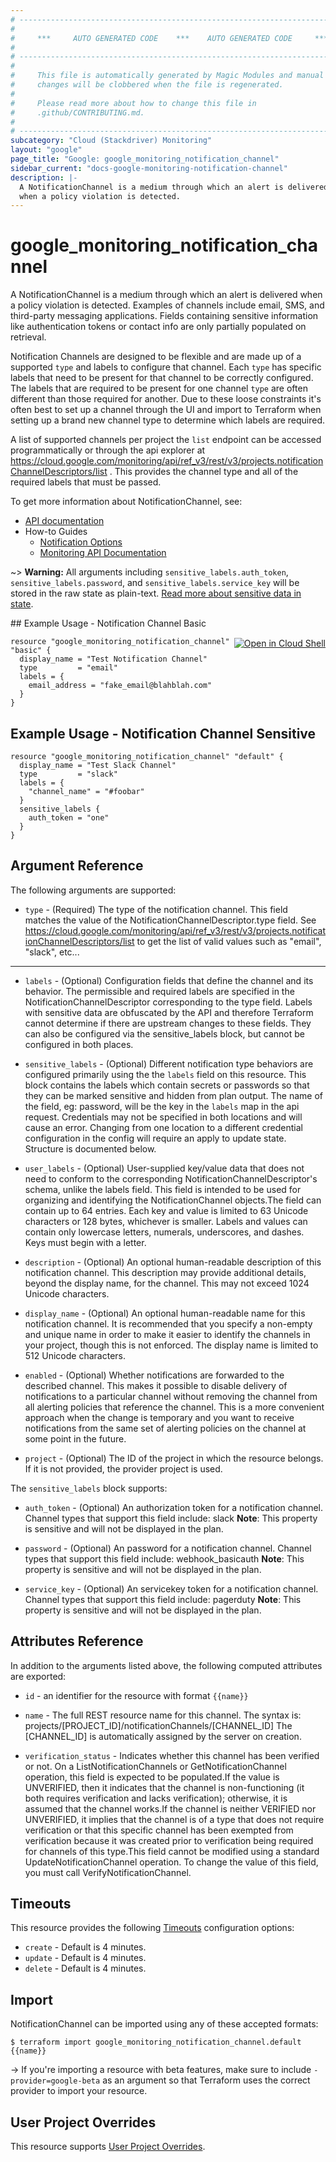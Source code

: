 ```yaml
---
# ----------------------------------------------------------------------------
#
#     ***     AUTO GENERATED CODE    ***    AUTO GENERATED CODE     ***
#
# ----------------------------------------------------------------------------
#
#     This file is automatically generated by Magic Modules and manual
#     changes will be clobbered when the file is regenerated.
#
#     Please read more about how to change this file in
#     .github/CONTRIBUTING.md.
#
# ----------------------------------------------------------------------------
subcategory: "Cloud (Stackdriver) Monitoring"
layout: "google"
page_title: "Google: google_monitoring_notification_channel"
sidebar_current: "docs-google-monitoring-notification-channel"
description: |-
  A NotificationChannel is a medium through which an alert is delivered
  when a policy violation is detected.
---
```


# google\_monitoring\_notification\_channel

A NotificationChannel is a medium through which an alert is delivered
when a policy violation is detected. Examples of channels include email, SMS,
and third-party messaging applications. Fields containing sensitive information
like authentication tokens or contact info are only partially populated on retrieval.

Notification Channels are designed to be flexible and are made up of a supported `type`
and labels to configure that channel. Each `type` has specific labels that need to be
present for that channel to be correctly configured. The labels that are required to be
present for one channel `type` are often different than those required for another.
Due to these loose constraints it's often best to set up a channel through the UI
and import to Terraform when setting up a brand new channel type to determine which
labels are required.

A list of supported channels per project the `list` endpoint can be
accessed programmatically or through the api explorer at  https://cloud.google.com/monitoring/api/ref_v3/rest/v3/projects.notificationChannelDescriptors/list .
This provides the channel type and all of the required labels that must be passed.


To get more information about NotificationChannel, see:

* [API documentation](https://cloud.google.com/monitoring/api/ref_v3/rest/v3/projects.notificationChannels)
* How-to Guides
    * [Notification Options](https://cloud.google.com/monitoring/support/notification-options)
    * [Monitoring API Documentation](https://cloud.google.com/monitoring/api/v3/)

~> **Warning:** All arguments including `sensitive_labels.auth_token`, `sensitive_labels.password`, and `sensitive_labels.service_key` will be stored in the raw
state as plain-text. [Read more about sensitive data in state](/docs/state/sensitive-data.html).

<div class = "oics-button" style="float: right; margin: 0 0 -15px">
  <a href="https://console.cloud.google.com/cloudshell/open?cloudshell_git_repo=https%3A%2F%2Fgithub.com%2Fterraform-google-modules%2Fdocs-examples.git&cloudshell_working_dir=notification_channel_basic&cloudshell_image=gcr.io%2Fgraphite-cloud-shell-images%2Fterraform%3Alatest&open_in_editor=main.tf&cloudshell_print=.%2Fmotd&cloudshell_tutorial=.%2Ftutorial.md" target="_blank">
    <img alt="Open in Cloud Shell" src="//gstatic.com/cloudssh/images/open-btn.svg" style="max-height: 44px; margin: 32px auto; max-width: 100%;">
  </a>
</div>
## Example Usage - Notification Channel Basic


```hcl
resource "google_monitoring_notification_channel" "basic" {
  display_name = "Test Notification Channel"
  type         = "email"
  labels = {
    email_address = "fake_email@blahblah.com"
  }
}
```
## Example Usage - Notification Channel Sensitive


```hcl
resource "google_monitoring_notification_channel" "default" {
  display_name = "Test Slack Channel"
  type         = "slack"
  labels = {
    "channel_name" = "#foobar"
  }
  sensitive_labels {
    auth_token = "one"
  }
}
```

## Argument Reference

The following arguments are supported:


* `type` -
  (Required)
  The type of the notification channel. This field matches the value of the NotificationChannelDescriptor.type field. See https://cloud.google.com/monitoring/api/ref_v3/rest/v3/projects.notificationChannelDescriptors/list to get the list of valid values such as "email", "slack", etc...


- - -


* `labels` -
  (Optional)
  Configuration fields that define the channel and its behavior. The
  permissible and required labels are specified in the
  NotificationChannelDescriptor corresponding to the type field.
  Labels with sensitive data are obfuscated by the API and therefore Terraform cannot
  determine if there are upstream changes to these fields. They can also be configured via
  the sensitive_labels block, but cannot be configured in both places.

* `sensitive_labels` -
  (Optional)
  Different notification type behaviors are configured primarily using the the `labels` field on this
  resource. This block contains the labels which contain secrets or passwords so that they can be marked
  sensitive and hidden from plan output. The name of the field, eg: password, will be the key
  in the `labels` map in the api request.
  Credentials may not be specified in both locations and will cause an error. Changing from one location
  to a different credential configuration in the config will require an apply to update state.  Structure is documented below.

* `user_labels` -
  (Optional)
  User-supplied key/value data that does not need to conform to the corresponding NotificationChannelDescriptor's schema, unlike the labels field. This field is intended to be used for organizing and identifying the NotificationChannel objects.The field can contain up to 64 entries. Each key and value is limited to 63 Unicode characters or 128 bytes, whichever is smaller. Labels and values can contain only lowercase letters, numerals, underscores, and dashes. Keys must begin with a letter.

* `description` -
  (Optional)
  An optional human-readable description of this notification channel. This description may provide additional details, beyond the display name, for the channel. This may not exceed 1024 Unicode characters.

* `display_name` -
  (Optional)
  An optional human-readable name for this notification channel. It is recommended that you specify a non-empty and unique name in order to make it easier to identify the channels in your project, though this is not enforced. The display name is limited to 512 Unicode characters.

* `enabled` -
  (Optional)
  Whether notifications are forwarded to the described channel. This makes it possible to disable delivery of notifications to a particular channel without removing the channel from all alerting policies that reference the channel. This is a more convenient approach when the change is temporary and you want to receive notifications from the same set of alerting policies on the channel at some point in the future.

* `project` - (Optional) The ID of the project in which the resource belongs.
    If it is not provided, the provider project is used.


The `sensitive_labels` block supports:

* `auth_token` -
  (Optional)
  An authorization token for a notification channel. Channel types that support this field include: slack  **Note**: This property is sensitive and will not be displayed in the plan.

* `password` -
  (Optional)
  An password for a notification channel. Channel types that support this field include: webhook_basicauth  **Note**: This property is sensitive and will not be displayed in the plan.

* `service_key` -
  (Optional)
  An servicekey token for a notification channel. Channel types that support this field include: pagerduty  **Note**: This property is sensitive and will not be displayed in the plan.

## Attributes Reference

In addition to the arguments listed above, the following computed attributes are exported:

* `id` - an identifier for the resource with format `{{name}}`

* `name` -
  The full REST resource name for this channel. The syntax is:
  projects/[PROJECT_ID]/notificationChannels/[CHANNEL_ID]
  The [CHANNEL_ID] is automatically assigned by the server on creation.

* `verification_status` -
  Indicates whether this channel has been verified or not. On a ListNotificationChannels or GetNotificationChannel operation, this field is expected to be populated.If the value is UNVERIFIED, then it indicates that the channel is non-functioning (it both requires verification and lacks verification); otherwise, it is assumed that the channel works.If the channel is neither VERIFIED nor UNVERIFIED, it implies that the channel is of a type that does not require verification or that this specific channel has been exempted from verification because it was created prior to verification being required for channels of this type.This field cannot be modified using a standard UpdateNotificationChannel operation. To change the value of this field, you must call VerifyNotificationChannel.


## Timeouts

This resource provides the following
[Timeouts](/docs/configuration/resources.html#timeouts) configuration options:

- `create` - Default is 4 minutes.
- `update` - Default is 4 minutes.
- `delete` - Default is 4 minutes.

## Import

NotificationChannel can be imported using any of these accepted formats:

```
$ terraform import google_monitoring_notification_channel.default {{name}}
```

-> If you're importing a resource with beta features, make sure to include `-provider=google-beta`
as an argument so that Terraform uses the correct provider to import your resource.

## User Project Overrides

This resource supports [User Project Overrides](https://www.terraform.io/docs/providers/google/guides/provider_reference.html#user_project_override).
